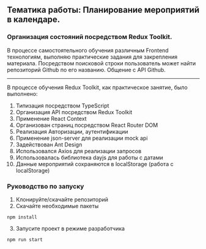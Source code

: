 ## Тематика работы: Планирование мероприятий в календаре. 
### Организация состояний посредством Redux Toolkit. 
В процессе самостоятельного обучения различным Frontend технологиям, выполняю практические задания для закрепления материала.
Посредством поисковой строки пользователь может найти репозиторий Github по его названию. Общение с API Github.
____

В процессе обучения Redux Toolkit, как практическое занятие, было выполнено:
1. Типизация посредством TypeScript
2. Организация API посредством Redux Toolkit
3. Применение React Context
3. Организован страниц посредством React Router DOM
4. Реализация Авторизации, аутентификации
5. Применение json-server для реализации mock api
6. Задействован Ant Design
7. Использовался Axios для реализации запросов
8. Использовалась библиотека dayjs для работы с датами
9. Данные мероприятий сохраняются в localStorage (работа с localStorage)

### Руководство по запуску
1. Клонируйте/скачайте репозиторий
2. Скачайте необходимые пакеты
```
npm install
```
3. Запусите проект в режиме разработчика
```
npm run start
```
